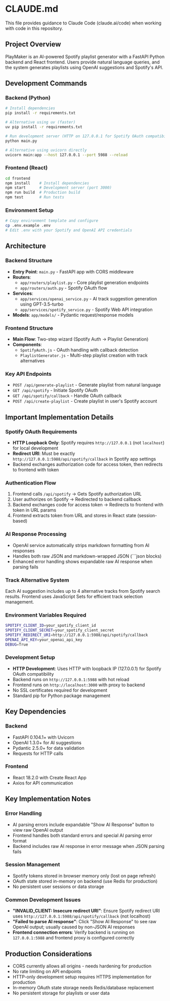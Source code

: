 # CLAUDE.md

This file provides guidance to Claude Code (claude.ai/code) when working with code in this repository.

## Project Overview

PlayMaker is an AI-powered Spotify playlist generator with a FastAPI Python backend and React frontend. Users provide natural language queries, and the system generates playlists using OpenAI suggestions and Spotify's API.

## Development Commands

### Backend (Python)
```bash
# Install dependencies
pip install -r requirements.txt

# Alternative using uv (faster)
uv pip install -r requirements.txt

# Run development server (HTTP on 127.0.0.1 for Spotify OAuth compatibility)
python main.py

# Alternative using uvicorn directly
uvicorn main:app --host 127.0.0.1 --port 5988 --reload
```

### Frontend (React)
```bash
cd frontend
npm install    # Install dependencies
npm start      # Development server (port 3000)
npm run build  # Production build
npm test       # Run tests
```

### Environment Setup
```bash
# Copy environment template and configure
cp .env.example .env
# Edit .env with your Spotify and OpenAI API credentials
```

## Architecture

### Backend Structure
- **Entry Point**: `main.py` - FastAPI app with CORS middleware
- **Routers**: 
  - `app/routers/playlist.py` - Core playlist generation endpoints
  - `app/routers/auth.py` - Spotify OAuth flow
- **Services**:
  - `app/services/openai_service.py` - AI track suggestion generation using GPT-3.5-turbo
  - `app/services/spotify_service.py` - Spotify Web API integration
- **Models**: `app/models/` - Pydantic request/response models

### Frontend Structure
- **Main Flow**: Two-step wizard (Spotify Auth → Playlist Generation)
- **Components**:
  - `SpotifyAuth.js` - OAuth handling with callback detection
  - `PlaylistGenerator.js` - Multi-step playlist creation with track alternatives

### Key API Endpoints
- `POST /api/generate-playlist` - Generate playlist from natural language
- `GET /api/spotify` - Initiate Spotify OAuth
- `GET /api/spotify/callback` - Handle OAuth callback
- `POST /api/create-playlist` - Create playlist in user's Spotify account

## Important Implementation Details

### Spotify OAuth Requirements
- **HTTP Loopback Only**: Spotify requires `http://127.0.0.1` (not `localhost`) for local development
- **Redirect URI**: Must be exactly `http://127.0.0.1:5988/api/spotify/callback` in Spotify app settings
- Backend exchanges authorization code for access token, then redirects to frontend with token

### Authentication Flow
1. Frontend calls `/api/spotify` → Gets Spotify authorization URL
2. User authorizes on Spotify → Redirected to backend callback
3. Backend exchanges code for access token → Redirects to frontend with token in URL params
4. Frontend extracts token from URL and stores in React state (session-based)

### AI Response Processing
- OpenAI service automatically strips markdown formatting from AI responses
- Handles both raw JSON and markdown-wrapped JSON (```json blocks)
- Enhanced error handling shows expandable raw AI response when parsing fails

### Track Alternative System
Each AI suggestion includes up to 4 alternative tracks from Spotify search results. Frontend uses JavaScript Sets for efficient track selection management.

### Environment Variables Required
```bash
SPOTIFY_CLIENT_ID=your_spotify_client_id
SPOTIFY_CLIENT_SECRET=your_spotify_client_secret  
SPOTIFY_REDIRECT_URI=http://127.0.0.1:5988/api/spotify/callback
OPENAI_API_KEY=your_openai_api_key
DEBUG=True
```

### Development Setup
- **HTTP Development**: Uses HTTP with loopback IP (127.0.0.1) for Spotify OAuth compatibility
- Backend runs on `http://127.0.0.1:5988` with hot reload
- Frontend runs on `http://localhost:3000` with proxy to backend
- No SSL certificates required for development
- Standard pip for Python package management

## Key Dependencies

### Backend
- FastAPI 0.104.1+ with Uvicorn
- OpenAI 1.3.0+ for AI suggestions
- Pydantic 2.5.0+ for data validation
- Requests for HTTP calls

### Frontend  
- React 18.2.0 with Create React App
- Axios for API communication

## Key Implementation Notes

### Error Handling
- AI parsing errors include expandable "Show AI Response" button to view raw OpenAI output
- Frontend handles both standard errors and special AI parsing error format
- Backend includes raw AI response in error message when JSON parsing fails

### Session Management
- Spotify tokens stored in browser memory only (lost on page refresh)
- OAuth state stored in-memory on backend (use Redis for production)
- No persistent user sessions or data storage

### Common Development Issues
- **"INVALID_CLIENT: Insecure redirect URI"**: Ensure Spotify redirect URI uses `http://127.0.0.1:5988/api/spotify/callback` (not localhost)
- **"Failed to parse AI response"**: Click "Show AI Response" to see raw OpenAI output; usually caused by non-JSON AI responses
- **Frontend connection errors**: Verify backend is running on `127.0.0.1:5988` and frontend proxy is configured correctly

## Production Considerations

- CORS currently allows all origins - needs hardening for production
- No rate limiting on API endpoints
- HTTP-only development setup requires HTTPS implementation for production
- In-memory OAuth state storage needs Redis/database replacement
- No persistent storage for playlists or user data